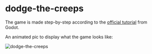# dodge-the-creeps
The game is made step-by-step according to the [official tutorial](https://docs.godotengine.org/en/stable/getting_started/introduction/index.html) from Godot.

An animated pic to display what the game looks like:

![dodge-the-creeps](https://github.com/user-attachments/assets/2836455e-420e-4548-81d5-4cff19193085)
